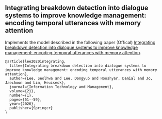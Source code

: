 ## Integrating breakdown detection into dialogue systems to improve knowledge management: encoding temporal utterances with memory attention

Implements the model described in the following paper (Offical) [Integrating breakdown detection into dialogue systems to improve knowledge management: encoding temporal utterances with memory attention](https://link.springer.com/article/10.1007/s10799-019-00308-x).

```
@article{lee2020integrating,
  title={Integrating breakdown detection into dialogue systems to improve knowledge management: encoding temporal utterances with memory attention},
  author={Lee, Seolhwa and Lee, Dongyub and Hooshyar, Danial and Jo, Jaechoon and Lim, Heuiseok},
  journal={Information Technology and Management},
  volume={21},
  number={1},
  pages={51--59},
  year={2020},
  publisher={Springer}
}
```
